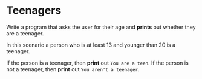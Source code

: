 # Teenagers

Write a program that asks the user for their age and **prints** out whether 
they are a teenager. 

In this scenario a person who is at least 13 and younger than 20 is a teenager.

If the person is a teenager, then **print** out `You are a teen`.
If the person is not a teenager, then **print** out `You aren't a teenager`.
